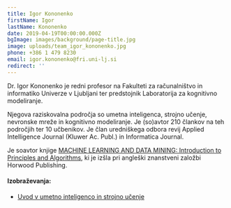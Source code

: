 ```yaml
---
title: Igor Kononenko
firstName: Igor
lastName: Kononenko
date: 2019-04-19T00:00:00.000Z
bgImage: images/background/page-title.jpg
image: uploads/team_igor_kononenko.jpg
phone: +386 1 479 8230
email: igor.kononenko@fri.uni-lj.si
redirect: ''
---
```

Dr. Igor Kononenko je redni profesor na Fakulteti za računalništvo in informatiko Univerze v Ljubljani ter predstojnik Laboratorija za kognitivno modeliranje.

Njegova raziskovalna področja so umetna inteligenca, strojno učenje, nevronske mreže in kognitivno modeliranje. Je (so)avtor 210 člankov na teh področjih ter 10 učbenikov. Je član uredniškega odbora revij Applied Intelligence Journal (Kluwer Ac. Publ.) in Informatica Journal.

Je soavtor knjige [MACHINE LEARNING AND DATA MINING: Introduction to Principles and Algorithms](http://mldmbook.fri.uni-lj.si/), ki je izšla pri angleški znanstveni založbi Horwood Publishing.

#### Izobraževanja:

* [Uvod v umetno inteligenco in strojno učenje](https://akademijafri.si/izobrazevanja/za-podjetja/uvod_v_umetno_inteligenco_in_strojno_ucenje/)
